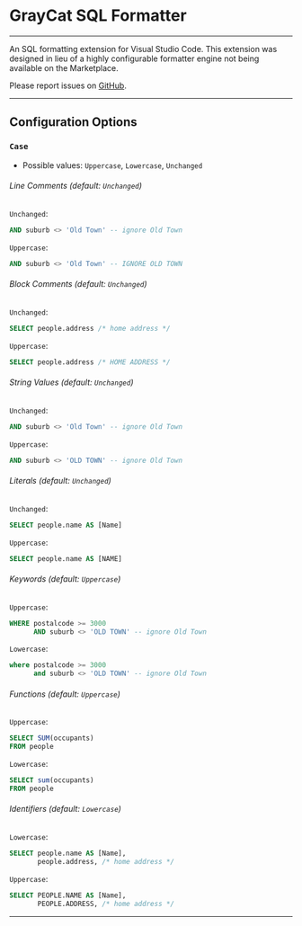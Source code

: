 # GrayCat SQL Formatter
---
An SQL formatting extension for Visual Studio Code.
This extension was designed in lieu of a highly configurable formatter engine not being available on the Marketplace.

Please report issues on [GitHub](https://github.com/adamrybak/graycat-sql-formatter/issues).

---
## Configuration Options
### `Case`
- Possible values: `Uppercase`, `Lowercase`, `Unchanged`

###### Line Comments (default: `Unchanged`)
`Unchanged`:
```sql
AND suburb <> 'Old Town' -- ignore Old Town
```
`Uppercase`:
```sql
AND suburb <> 'Old Town' -- IGNORE OLD TOWN
```

###### Block Comments (default: `Unchanged`)
`Unchanged`:
```sql
SELECT people.address /* home address */
```
`Uppercase`:
```sql
SELECT people.address /* HOME ADDRESS */
```

###### String Values (default: `Unchanged`)
`Unchanged`:
```sql
AND suburb <> 'Old Town' -- ignore Old Town
```
`Uppercase`:
```sql
AND suburb <> 'OLD TOWN' -- ignore Old Town
```

###### Literals (default: `Unchanged`)
`Unchanged`:
```sql
SELECT people.name AS [Name]
```
`Uppercase`:
```sql
SELECT people.name AS [NAME]
```

###### Keywords (default: `Uppercase`)
`Uppercase`:
```sql
WHERE postalcode >= 3000
      AND suburb <> 'OLD TOWN' -- ignore Old Town
```
`Lowercase`:
```sql
where postalcode >= 3000
      and suburb <> 'OLD TOWN' -- ignore Old Town
```

###### Functions (default: `Uppercase`)
`Uppercase`:
```sql
SELECT SUM(occupants)
FROM people
```
`Lowercase`:
```sql
SELECT sum(occupants)
FROM people
```

###### Identifiers (default: `Lowercase`)
`Lowercase`:
```sql
SELECT people.name AS [Name],
       people.address, /* home address */
```
`Uppercase`:
```sql
SELECT PEOPLE.NAME AS [Name],
       PEOPLE.ADDRESS, /* home address */
```

---
